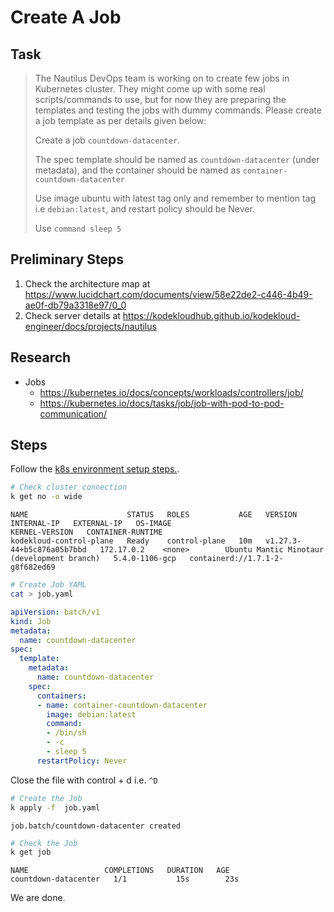 # Create A Job

## Task

>The Nautilus DevOps team is working on to create few jobs in Kubernetes cluster. They might come up with some real scripts/commands to use, but for now they are preparing the templates and testing the jobs with dummy commands. Please create a job template as per details given below:
>
>Create a job `countdown-datacenter`.
>
>The spec template should be named as `countdown-datacenter` (under metadata), and the container should be named as `container-countdown-datacenter`
>
>Use image ubuntu with latest tag only and remember to mention tag i.e `debian:latest`, and restart policy should be Never.
>
>Use `command sleep 5`

## Preliminary Steps

1. Check the architecture map at <https://www.lucidchart.com/documents/view/58e22de2-c446-4b49-ae0f-db79a3318e97/0_0>
2. Check server details at <https://kodekloudhub.github.io/kodekloud-engineer/docs/projects/nautilus>

## Research

* Jobs
  * https://kubernetes.io/docs/concepts/workloads/controllers/job/
  * https://kubernetes.io/docs/tasks/job/job-with-pod-to-pod-communication/

## Steps

Follow the [k8s environment setup steps.](setup-k8s-env.md).

```bash
# Check cluster connection
k get no -o wide
```

```
NAME                      STATUS   ROLES           AGE   VERSION                     INTERNAL-IP   EXTERNAL-IP   OS-IMAGE                                      KERNEL-VERSION   CONTAINER-RUNTIME
kodekloud-control-plane   Ready    control-plane   10m   v1.27.3-44+b5c876a05b7bbd   172.17.0.2    <none>        Ubuntu Mantic Minotaur (development branch)   5.4.0-1106-gcp   containerd://1.7.1-2-g8f682ed69
```

```bash
# Create Job YAML
cat > job.yaml
```

```yaml
apiVersion: batch/v1
kind: Job
metadata:
  name: countdown-datacenter
spec:
  template:
    metadata:
      name: countdown-datacenter
    spec:
      containers:
      - name: container-countdown-datacenter
        image: debian:latest
        command:
        - /bin/sh
        - -c
        - sleep 5
      restartPolicy: Never
```

Close the file with control + d i.e. `^D`


```bash
# Create the Job
k apply -f  job.yaml
```

```
job.batch/countdown-datacenter created
```

```bash
# Check the Job
k get job
```

```
NAME                 COMPLETIONS   DURATION   AGE
countdown-datacenter   1/1           15s        23s
```

We are done.
